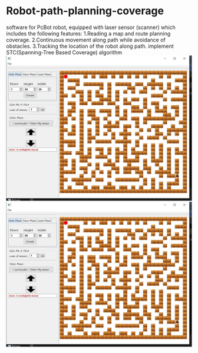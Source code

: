 # Robot-path-planning-coverage
software for PcBot robot, equipped with laser sensor (scanner) which includes the following features:
1.Reading a map and route planning coverage.
2.Continuous movement along path while avoidance of obstacles.
3.Tracking the location of the robot along path.
implement STC(Spanning-Tree Based Coverage) algorithm
![alt text](https://github.com/eldariko/3D-Maze/blob/master/Capture.JPG?raw=true)
![alt text](https://github.com/eldariko/3D-Maze/blob/master/Capture.JPG?raw=true)
